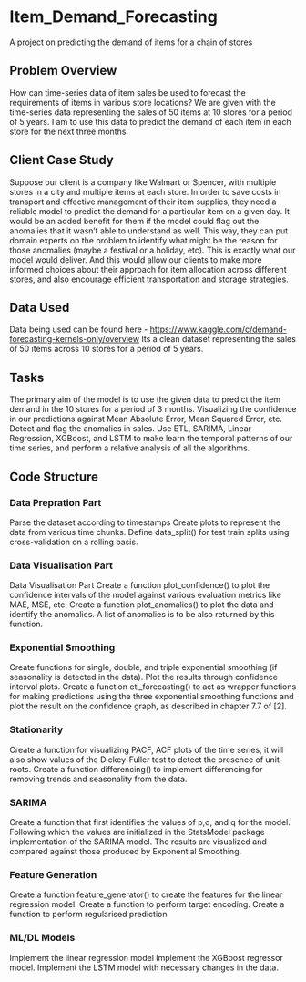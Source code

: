 # Item_Demand_Forecasting
A project on predicting the demand of items for a chain of stores

## Problem Overview
How can time-series data of item sales be used to forecast the requirements of items in various store locations? We are given with the time-series data representing the sales of  50 items at 10 stores for a period of 5 years. I am to use this data to predict the demand of each item in each store for the next three months.

## Client Case Study
Suppose our client is a company like Walmart or Spencer, with multiple stores in a city and multiple items at each store. In order to save costs in transport and effective management of their item supplies, they need a reliable model to predict the demand for a particular item on a given day. It would be an added benefit for them if the model could flag out the anomalies that it wasn’t able to understand as well. This way, they can put domain experts on the problem to identify what might be the reason for those anomalies (maybe a festival or a holiday, etc). This is exactly what our model would deliver. And this would allow our clients to make more informed choices about their approach for item allocation across different stores, and also encourage efficient transportation and storage strategies. 

## Data Used
Data being used can be found here - https://www.kaggle.com/c/demand-forecasting-kernels-only/overview
Its a clean dataset representing the sales of 50 items across 10 stores for a period of 5 years. 

## Tasks
The primary aim of the model is to use the given data to predict the item demand in the 10 stores for a period of 3 months.
Visualizing the confidence in our predictions against Mean Absolute Error, Mean Squared Error, etc.
Detect and flag the anomalies in sales.
Use ETL, SARIMA, Linear Regression, XGBoost, and LSTM to make learn the temporal patterns of our time series, and perform a   relative analysis of all the algorithms.

## Code Structure

### Data Prepration Part
Parse the dataset according to timestamps
Create plots to represent the data from various time chunks.
Define data_split() for test train splits using cross-validation on a rolling basis.

### Data Visualisation Part
Data Visualisation Part
Create a function plot_confidence() to plot the confidence intervals of the model against various evaluation metrics like MAE, MSE, etc.
Create a function plot_anomalies() to plot the data and identify the anomalies. A list of anomalies is to be also returned by this function.

### Exponential Smoothing
Create functions for single, double, and triple exponential smoothing (if seasonality is detected in the data). Plot the results through confidence interval plots.
Create a function etl_forecasting() to act as wrapper functions for making predictions using the three exponential smoothing functions and plot the result on the confidence graph, as described in chapter 7.7 of [2].

### Stationarity
Create a function for visualizing PACF, ACF plots of the time series, it will also show values of the Dickey-Fuller test to detect the presence of unit-roots.
Create a function differencing() to implement differencing for removing trends and seasonality from the data.

### SARIMA
Create a function that first identifies the values of p,d, and q for the model.
Following which the values are initialized in the StatsModel package implementation of the SARIMA model.
The results are visualized and compared against those produced by Exponential Smoothing.

### Feature Generation
Create a function feature_generator() to create the features for the linear regression model.
Create a function to perform target encoding.
Create a function to perform regularised prediction

### ML/DL Models
Implement the linear regression model
Implement the XGBoost regressor model.
Implement the LSTM model with necessary changes in the data.



###

